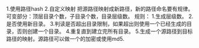 1.使用路径hash
2.自定义映射
    把源路径映射成新路径，新的路径命名要有规律。
    可变部分：顶层目录个数，子目录个数，目录层级数。
    规则：
        1.生成层级数。
        2.是否使用新目录。
        3.判读是否超出目录限制，如果超出则使用一个已经生成的目录，否则创建一个目录。
        4.重复直到建立完所有目录。
        5.生成一个源路径到目标路径的映射。源路径可以做一个的加密或使用md5.
    